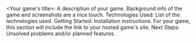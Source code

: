 <Your game's title>: A description of your game. Background info of the game and screenshots are a nice touch.
Technologies Used: List of the technologies used.
Getting Started: Installation instructions. For your game, this section will include the link to your hosted game's site.
Next Steps: Unsolved problems and/or planned features.